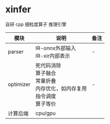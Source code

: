 # xinfer  
自研 cpp 细粒度算子 推理引擎      

|模块|说明|备注 |   
|--- |---|----|  
|parser | IR-onnx外部输入 <br>IR-xir内部表示 |-|  
|optimizer  |死代码消除<br>算子融合<br>常量折叠<br>内存优化，如内存复用<br>指令调度<br>算子等价|-|     
|计算后端|cpu/gpu|  

